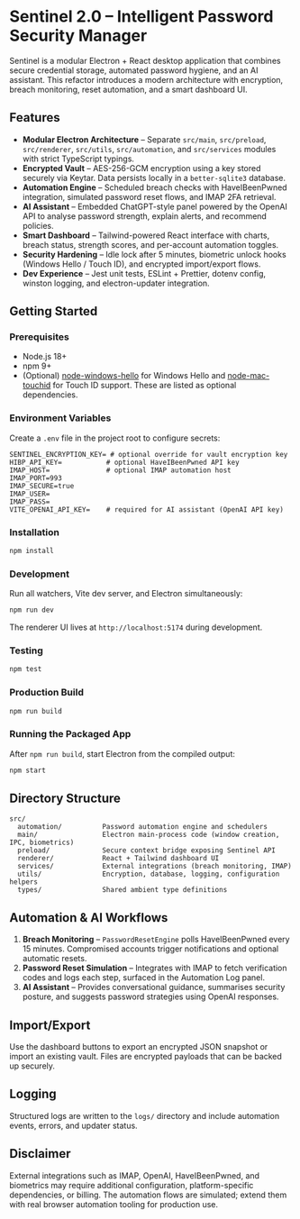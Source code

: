 # Sentinel 2.0 – Intelligent Password Security Manager

Sentinel is a modular Electron + React desktop application that combines secure credential storage, automated password hygiene, and an AI assistant. This refactor introduces a modern architecture with encryption, breach monitoring, reset automation, and a smart dashboard UI.

## Features

- **Modular Electron Architecture** – Separate `src/main`, `src/preload`, `src/renderer`, `src/utils`, `src/automation`, and `src/services` modules with strict TypeScript typings.
- **Encrypted Vault** – AES-256-GCM encryption using a key stored securely via Keytar. Data persists locally in a `better-sqlite3` database.
- **Automation Engine** – Scheduled breach checks with HaveIBeenPwned integration, simulated password reset flows, and IMAP 2FA retrieval.
- **AI Assistant** – Embedded ChatGPT-style panel powered by the OpenAI API to analyse password strength, explain alerts, and recommend policies.
- **Smart Dashboard** – Tailwind-powered React interface with charts, breach status, strength scores, and per-account automation toggles.
- **Security Hardening** – Idle lock after 5 minutes, biometric unlock hooks (Windows Hello / Touch ID), and encrypted import/export flows.
- **Dev Experience** – Jest unit tests, ESLint + Prettier, dotenv config, winston logging, and electron-updater integration.

## Getting Started

### Prerequisites

- Node.js 18+
- npm 9+
- (Optional) [node-windows-hello](https://www.npmjs.com/package/node-windows-hello) for Windows Hello and [node-mac-touchid](https://www.npmjs.com/package/node-mac-touchid) for Touch ID support. These are listed as optional dependencies.

### Environment Variables

Create a `.env` file in the project root to configure secrets:

```
SENTINEL_ENCRYPTION_KEY= # optional override for vault encryption key
HIBP_API_KEY=           # optional HaveIBeenPwned API key
IMAP_HOST=              # optional IMAP automation host
IMAP_PORT=993
IMAP_SECURE=true
IMAP_USER=
IMAP_PASS=
VITE_OPENAI_API_KEY=    # required for AI assistant (OpenAI API key)
```

### Installation

```bash
npm install
```

### Development

Run all watchers, Vite dev server, and Electron simultaneously:

```bash
npm run dev
```

The renderer UI lives at `http://localhost:5174` during development.

### Testing

```bash
npm test
```

### Production Build

```bash
npm run build
```

### Running the Packaged App

After `npm run build`, start Electron from the compiled output:

```bash
npm start
```

## Directory Structure

```
src/
  automation/          Password automation engine and schedulers
  main/                Electron main-process code (window creation, IPC, biometrics)
  preload/             Secure context bridge exposing Sentinel API
  renderer/            React + Tailwind dashboard UI
  services/            External integrations (breach monitoring, IMAP)
  utils/               Encryption, database, logging, configuration helpers
  types/               Shared ambient type definitions
```

## Automation & AI Workflows

1. **Breach Monitoring** – `PasswordResetEngine` polls HaveIBeenPwned every 15 minutes. Compromised accounts trigger notifications and optional automatic resets.
2. **Password Reset Simulation** – Integrates with IMAP to fetch verification codes and logs each step, surfaced in the Automation Log panel.
3. **AI Assistant** – Provides conversational guidance, summarises security posture, and suggests password strategies using OpenAI responses.

## Import/Export

Use the dashboard buttons to export an encrypted JSON snapshot or import an existing vault. Files are encrypted payloads that can be backed up securely.

## Logging

Structured logs are written to the `logs/` directory and include automation events, errors, and updater status.

## Disclaimer

External integrations such as IMAP, OpenAI, HaveIBeenPwned, and biometrics may require additional configuration, platform-specific dependencies, or billing. The automation flows are simulated; extend them with real browser automation tooling for production use.
